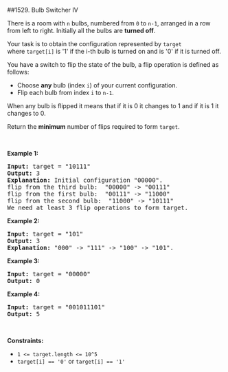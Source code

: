 ##1529. Bulb Switcher IV
<p>There is a room with <code>n</code>&nbsp;bulbs, numbered from <code>0</code> to&nbsp;<code>n-1</code>,&nbsp;arranged in a row from left to right. Initially all the bulbs are <strong>turned off</strong>.</p>

<p>Your task is to obtain the configuration represented by <code>target</code> where&nbsp;<code>target[i]</code> is &#39;1&#39; if the i-th bulb is turned on and is &#39;0&#39; if it is turned off.</p>

<p>You have a switch&nbsp;to flip the state of the bulb,&nbsp;a flip operation is defined as follows:</p>

<ul>
	<li>Choose <strong>any</strong> bulb (index&nbsp;<code>i</code>)&nbsp;of your current configuration.</li>
	<li>Flip each bulb from index&nbsp;<code>i</code> to&nbsp;<code>n-1</code>.</li>
</ul>

<p>When any bulb is flipped it means that if it is 0 it changes to 1 and if it is 1 it changes to 0.</p>

<p>Return the <strong>minimum</strong> number of flips required to form <code>target</code>.</p>

<p>&nbsp;</p>
<p><strong>Example 1:</strong></p>

<pre>
<strong>Input:</strong> target = &quot;10111&quot;
<strong>Output:</strong> 3
<strong>Explanation: </strong>Initial configuration &quot;00000&quot;.
flip from the third bulb:  &quot;00000&quot; -&gt; &quot;00111&quot;
flip from the first bulb:  &quot;00111&quot; -&gt; &quot;11000&quot;
flip from the second bulb:  &quot;11000&quot; -&gt; &quot;10111&quot;
We need at least 3 flip operations to form target.</pre>

<p><strong>Example 2:</strong></p>

<pre>
<strong>Input:</strong> target = &quot;101&quot;
<strong>Output:</strong> 3
<strong>Explanation: </strong>&quot;000&quot; -&gt; &quot;111&quot; -&gt; &quot;100&quot; -&gt; &quot;101&quot;.
</pre>

<p><strong>Example 3:</strong></p>

<pre>
<strong>Input:</strong> target = &quot;00000&quot;
<strong>Output:</strong> 0
</pre>

<p><strong>Example 4:</strong></p>

<pre>
<strong>Input:</strong> target = &quot;001011101&quot;
<strong>Output:</strong> 5
</pre>

<p>&nbsp;</p>
<p><strong>Constraints:</strong></p>

<ul>
	<li><code>1 &lt;= target.length &lt;= 10^5</code></li>
	<li><code>target[i] == &#39;0&#39;</code>&nbsp;or <code>target[i] == &#39;1&#39;</code></li>
</ul>
